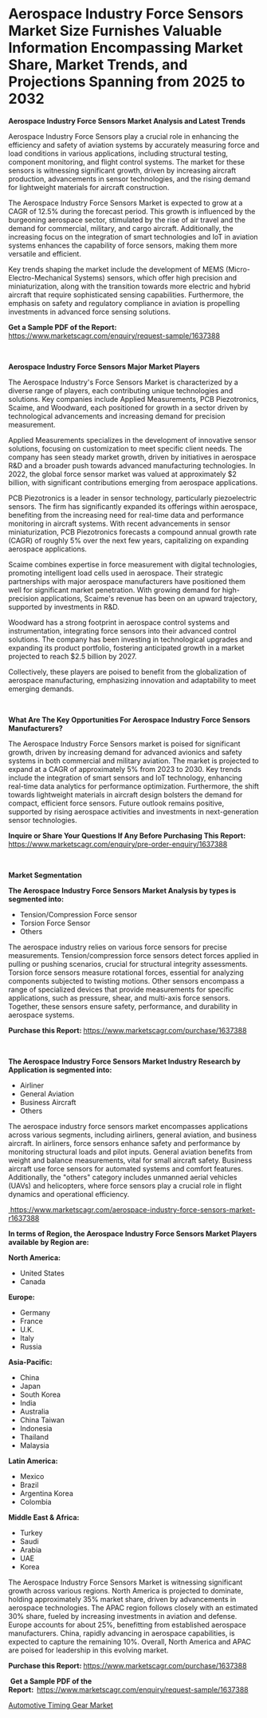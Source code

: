 <p><h1>Aerospace Industry Force Sensors Market Size Furnishes Valuable Information Encompassing Market Share, Market Trends, and Projections Spanning from 2025 to 2032</h1></p><p><strong>Aerospace Industry Force Sensors Market Analysis and Latest Trends</strong></p>
<p><p>Aerospace Industry Force Sensors play a crucial role in enhancing the efficiency and safety of aviation systems by accurately measuring force and load conditions in various applications, including structural testing, component monitoring, and flight control systems. The market for these sensors is witnessing significant growth, driven by increasing aircraft production, advancements in sensor technologies, and the rising demand for lightweight materials for aircraft construction.</p><p>The Aerospace Industry Force Sensors Market is expected to grow at a CAGR of 12.5% during the forecast period. This growth is influenced by the burgeoning aerospace sector, stimulated by the rise of air travel and the demand for commercial, military, and cargo aircraft. Additionally, the increasing focus on the integration of smart technologies and IoT in aviation systems enhances the capability of force sensors, making them more versatile and efficient.</p><p>Key trends shaping the market include the development of MEMS (Micro-Electro-Mechanical Systems) sensors, which offer high precision and miniaturization, along with the transition towards more electric and hybrid aircraft that require sophisticated sensing capabilities. Furthermore, the emphasis on safety and regulatory compliance in aviation is propelling investments in advanced force sensing solutions.</p></p>
<p><strong>Get a Sample PDF of the Report:&nbsp;</strong> <a href="https://www.marketscagr.com/enquiry/request-sample/1637388?utm_campaign=3271&utm_medium=2&utm_source=Github&utm_content=ia&utm_term=23032025&utm_id=aerospace-industry-force-sensors">https://www.marketscagr.com/enquiry/request-sample/1637388</a></p>
<p>&nbsp;</p>
<p><strong>Aerospace Industry Force Sensors Major Market Players</strong></p>
<p><p>The Aerospace Industry's Force Sensors Market is characterized by a diverse range of players, each contributing unique technologies and solutions. Key companies include Applied Measurements, PCB Piezotronics, Scaime, and Woodward, each positioned for growth in a sector driven by technological advancements and increasing demand for precision measurement.</p><p>Applied Measurements specializes in the development of innovative sensor solutions, focusing on customization to meet specific client needs. The company has seen steady market growth, driven by initiatives in aerospace R&D and a broader push towards advanced manufacturing technologies. In 2022, the global force sensor market was valued at approximately $2 billion, with significant contributions emerging from aerospace applications.</p><p>PCB Piezotronics is a leader in sensor technology, particularly piezoelectric sensors. The firm has significantly expanded its offerings within aerospace, benefiting from the increasing need for real-time data and performance monitoring in aircraft systems. With recent advancements in sensor miniaturization, PCB Piezotronics forecasts a compound annual growth rate (CAGR) of roughly 5% over the next few years, capitalizing on expanding aerospace applications.</p><p>Scaime combines expertise in force measurement with digital technologies, promoting intelligent load cells used in aerospace. Their strategic partnerships with major aerospace manufacturers have positioned them well for significant market penetration. With growing demand for high-precision applications, Scaime's revenue has been on an upward trajectory, supported by investments in R&D.</p><p>Woodward has a strong footprint in aerospace control systems and instrumentation, integrating force sensors into their advanced control solutions. The company has been investing in technological upgrades and expanding its product portfolio, fostering anticipated growth in a market projected to reach $2.5 billion by 2027.</p><p>Collectively, these players are poised to benefit from the globalization of aerospace manufacturing, emphasizing innovation and adaptability to meet emerging demands.</p></p>
<p>&nbsp;</p>
<p><strong>What Are The Key Opportunities For Aerospace Industry Force Sensors Manufacturers?</strong></p>
<p><p>The Aerospace Industry Force Sensors market is poised for significant growth, driven by increasing demand for advanced avionics and safety systems in both commercial and military aviation. The market is projected to expand at a CAGR of approximately 5% from 2023 to 2030. Key trends include the integration of smart sensors and IoT technology, enhancing real-time data analytics for performance optimization. Furthermore, the shift towards lightweight materials in aircraft design bolsters the demand for compact, efficient force sensors. Future outlook remains positive, supported by rising aerospace activities and investments in next-generation sensor technologies.</p></p>
<p><strong>Inquire or Share Your Questions If Any Before Purchasing This Report:</strong> <a href="https://www.marketscagr.com/enquiry/pre-order-enquiry/1637388?utm_campaign=3271&utm_medium=2&utm_source=Github&utm_content=ia&utm_term=23032025&utm_id=aerospace-industry-force-sensors">https://www.marketscagr.com/enquiry/pre-order-enquiry/1637388</a></p>
<p>&nbsp;</p>
<p><strong>Market Segmentation</strong></p>
<p><strong>The Aerospace Industry Force Sensors Market Analysis by types is segmented into:</strong></p>
<p><ul><li>Tension/Compression Force sensor</li><li>Torsion Force Sensor</li><li>Others</li></ul></p>
<p><p>The aerospace industry relies on various force sensors for precise measurements. Tension/compression force sensors detect forces applied in pulling or pushing scenarios, crucial for structural integrity assessments. Torsion force sensors measure rotational forces, essential for analyzing components subjected to twisting motions. Other sensors encompass a range of specialized devices that provide measurements for specific applications, such as pressure, shear, and multi-axis force sensors. Together, these sensors ensure safety, performance, and durability in aerospace systems.</p></p>
<p><strong>Purchase this Report:&nbsp;</strong><a href="https://www.marketscagr.com/purchase/1637388?utm_campaign=3271&utm_medium=2&utm_source=Github&utm_content=ia&utm_term=23032025&utm_id=aerospace-industry-force-sensors">https://www.marketscagr.com/purchase/1637388</a></p>
<p>&nbsp;</p>
<p><strong>The Aerospace Industry Force Sensors Market Industry Research by Application is segmented into:</strong></p>
<p><ul><li>Airliner</li><li>General Aviation</li><li>Business Aircraft</li><li>Others</li></ul></p>
<p><p>The aerospace industry force sensors market encompasses applications across various segments, including airliners, general aviation, and business aircraft. In airliners, force sensors enhance safety and performance by monitoring structural loads and pilot inputs. General aviation benefits from weight and balance measurements, vital for small aircraft safety. Business aircraft use force sensors for automated systems and comfort features. Additionally, the "others" category includes unmanned aerial vehicles (UAVs) and helicopters, where force sensors play a crucial role in flight dynamics and operational efficiency.</p></p>
<p><a href="https://www.marketscagr.com/aerospace-industry-force-sensors-market-r1637388?utm_campaign=3271&utm_medium=2&utm_source=Github&utm_content=ia&utm_term=23032025&utm_id=aerospace-industry-force-sensors">&nbsp;https://www.marketscagr.com/aerospace-industry-force-sensors-market-r1637388</a></p>
<p><strong>In terms of Region, the Aerospace Industry Force Sensors Market Players available by Region are:</strong></p>
<p>
    <p> <strong> North America: </strong>
        <ul>
            <li>United States</li>
            <li>Canada</li>
        </ul>
        </p> 
    <p> <strong> Europe: </strong>
        <ul>
            <li>Germany</li>
            <li>France</li>
            <li>U.K.</li>
            <li>Italy</li>
            <li>Russia</li>
        </ul>
        </p> 
    <p> <strong> Asia-Pacific: </strong>
        <ul>
            <li>China</li>
            <li>Japan</li>
            <li>South Korea</li>
            <li>India</li>
            <li>Australia</li>
            <li>China Taiwan</li>
            <li>Indonesia</li>
            <li>Thailand</li>
            <li>Malaysia</li>
        </ul>
        </p> 
    <p> <strong> Latin America: </strong>
        <ul>
            <li>Mexico</li>
            <li>Brazil</li>
            <li>Argentina Korea</li>
            <li>Colombia</li>
        </ul>
        </p> 
    <p> <strong> Middle East & Africa: </strong>
        <ul>
            <li>Turkey</li>
            <li>Saudi</li>
            <li>Arabia</li>
            <li>UAE</li>
            <li>Korea</li>
        </ul>
    </p>
    </p>
<p><p>The Aerospace Industry Force Sensors Market is witnessing significant growth across various regions. North America is projected to dominate, holding approximately 35% market share, driven by advancements in aerospace technologies. The APAC region follows closely with an estimated 30% share, fueled by increasing investments in aviation and defense. Europe accounts for about 25%, benefitting from established aerospace manufacturers. China, rapidly advancing in aerospace capabilities, is expected to capture the remaining 10%. Overall, North America and APAC are poised for leadership in this evolving market.</p></p>
<p><strong>Purchase this Report: </strong><a href="https://www.marketscagr.com/purchase/1637388?utm_campaign=3271&utm_medium=2&utm_source=Github&utm_content=ia&utm_term=23032025&utm_id=aerospace-industry-force-sensors">https://www.marketscagr.com/purchase/1637388</a></p>
<p>&nbsp;<strong>Get a Sample PDF of the Report:&nbsp;&nbsp;</strong><a href="https://www.marketscagr.com/enquiry/request-sample/1637388?utm_campaign=3271&utm_medium=2&utm_source=Github&utm_content=ia&utm_term=23032025&utm_id=aerospace-industry-force-sensors">https://www.marketscagr.com/enquiry/request-sample/1637388</a></p>
<p><strong></strong></p>
<p><p><a href="https://github.com/shamstirroc7/Market-Research-Report-List-1/blob/main/automotive-timing-gear-market.md?utm_campaign=3271&utm_medium=2&utm_source=Github&utm_content=ia&utm_term=23032025&utm_id=aerospace-industry-force-sensors">Automotive Timing Gear Market</a></p></p>